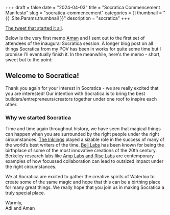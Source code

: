 +++ 
draft = false
date = "2024-04-03"
title = "Socratica Commencement Manifesto"
slug = "socratica-commencement"
categories = []
thumbnail = "{{ .Site.Params.thumbnail }}"
description = "socratica"
+++

[The tweet that started it all](https://twitter.com/adityas129/status/1495465853776769035). 

Below is the very first memo [Aman](https://amanmathur.com/home) and I sent out to the first set of attendees of the inaugural Socratica session. A longer blog post on all things Socratica from my POV has been in works for quite some time but I promise I'll eventually finish it. In the meanwhile, here's the memo -  short, sweet but to the point:

## Welcome to Socratica!

Thank you again for your interest in Socratica - we are really excited that you are interested! Our intention with Socratica is to bring the best builders/entrepreneurs/creators together under one roof to inspire each other.

### Why we started Socratica

Time and time again throughout history, we have seen that magical things  can happen when you are surrounded by the right people under the right circumstances. [The Inklings](https://loc.ignatius.com/looking-for-the-king/who-were-the-inklings.htm) played a sizable role in the success of many of the world’s best writers  of the time. [Bell Labs](https://en.wikipedia.org/wiki/Bell_Labs) has been known for being the birthplace of some of the most innovative creations of the 20th century. Berkeley research labs like [Amp Labs and Rise Labs](https://www.businessinsider.com/uc-berkeley-labs-databricks-sifive-anyscale-riselab-amplab-2021-9) are contemporary examples of how focussed collaboration can lead to outsized impact under the right circumstances.
 
We at Socratica are excited to gather the creative spirits of Waterloo to create some of the same magic and hope that this can be a birthing place for many great things. We really hope that you join us in making Socratica a truly special place. 

Warmly, \
Adi and Aman



